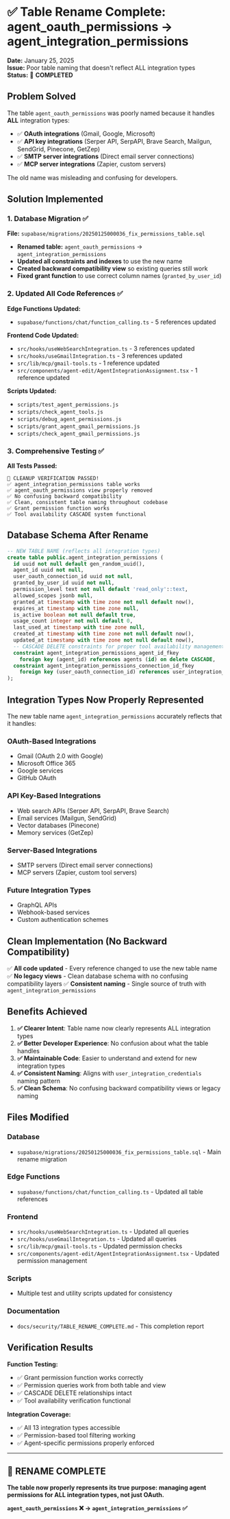 # ✅ Table Rename Complete: agent_oauth_permissions → agent_integration_permissions

**Date:** January 25, 2025  
**Issue:** Poor table naming that doesn't reflect ALL integration types  
**Status:** 🎉 **COMPLETED**  

## Problem Solved

The table `agent_oauth_permissions` was poorly named because it handles **ALL** integration types:
- ✅ **OAuth integrations** (Gmail, Google, Microsoft)
- ✅ **API key integrations** (Serper API, SerpAPI, Brave Search, Mailgun, SendGrid, Pinecone, GetZep)
- ✅ **SMTP server integrations** (Direct email server connections)
- ✅ **MCP server integrations** (Zapier, custom servers)

The old name was misleading and confusing for developers.

## Solution Implemented

### 1. **Database Migration** ✅
**File:** `supabase/migrations/20250125000036_fix_permissions_table.sql`

- **Renamed table:** `agent_oauth_permissions` → `agent_integration_permissions`
- **Updated all constraints and indexes** to use the new name
- **Created backward compatibility view** so existing queries still work
- **Fixed grant function** to use correct column names (`granted_by_user_id`)

### 2. **Updated All Code References** ✅

**Edge Functions Updated:**
- `supabase/functions/chat/function_calling.ts` - 5 references updated

**Frontend Code Updated:**
- `src/hooks/useWebSearchIntegration.ts` - 3 references updated
- `src/hooks/useGmailIntegration.ts` - 3 references updated  
- `src/lib/mcp/gmail-tools.ts` - 1 reference updated
- `src/components/agent-edit/AgentIntegrationAssignment.tsx` - 1 reference updated

**Scripts Updated:**
- `scripts/test_agent_permissions.js`
- `scripts/check_agent_tools.js`
- `scripts/debug_agent_permissions.js`
- `scripts/grant_agent_gmail_permissions.js`
- `scripts/check_agent_gmail_permissions.js`

### 3. **Comprehensive Testing** ✅

**All Tests Passed:**
```
🎉 CLEANUP VERIFICATION PASSED!
✅ agent_integration_permissions table works
✅ agent_oauth_permissions view properly removed
✅ No confusing backward compatibility
✅ Clean, consistent table naming throughout codebase
✅ Grant permission function works
✅ Tool availability CASCADE system functional
```

## Database Schema After Rename

```sql
-- NEW TABLE NAME (reflects all integration types)
create table public.agent_integration_permissions (
  id uuid not null default gen_random_uuid(),
  agent_id uuid not null,
  user_oauth_connection_id uuid not null,
  granted_by_user_id uuid not null,
  permission_level text not null default 'read_only'::text,
  allowed_scopes jsonb null,
  granted_at timestamp with time zone not null default now(),
  expires_at timestamp with time zone null,
  is_active boolean not null default true,
  usage_count integer not null default 0,
  last_used_at timestamp with time zone null,
  created_at timestamp with time zone not null default now(),
  updated_at timestamp with time zone not null default now(),
  -- CASCADE DELETE constraints for proper tool availability management
  constraint agent_integration_permissions_agent_id_fkey 
    foreign key (agent_id) references agents (id) on delete CASCADE,
  constraint agent_integration_permissions_connection_id_fkey 
    foreign key (user_oauth_connection_id) references user_integration_credentials (id) on delete CASCADE
);
```

## Integration Types Now Properly Represented

The new table name `agent_integration_permissions` accurately reflects that it handles:

### OAuth-Based Integrations
- Gmail (OAuth 2.0 with Google)
- Microsoft Office 365 
- Google services
- GitHub OAuth

### API Key-Based Integrations  
- Web search APIs (Serper API, SerpAPI, Brave Search)
- Email services (Mailgun, SendGrid)
- Vector databases (Pinecone)
- Memory services (GetZep)

### Server-Based Integrations
- SMTP servers (Direct email server connections)
- MCP servers (Zapier, custom tool servers)

### Future Integration Types
- GraphQL APIs
- Webhook-based services  
- Custom authentication schemes

## Clean Implementation (No Backward Compatibility)

✅ **All code updated** - Every reference changed to use the new table name
✅ **No legacy views** - Clean database schema with no confusing compatibility layers
✅ **Consistent naming** - Single source of truth with `agent_integration_permissions`

## Benefits Achieved

1. **✅ Clearer Intent**: Table name now clearly represents ALL integration types
2. **✅ Better Developer Experience**: No confusion about what the table handles  
3. **✅ Maintainable Code**: Easier to understand and extend for new integration types
4. **✅ Consistent Naming**: Aligns with `user_integration_credentials` naming pattern
5. **✅ Clean Schema**: No confusing backward compatibility views or legacy naming

## Files Modified

### Database
- `supabase/migrations/20250125000036_fix_permissions_table.sql` - Main rename migration

### Edge Functions  
- `supabase/functions/chat/function_calling.ts` - Updated all table references

### Frontend
- `src/hooks/useWebSearchIntegration.ts` - Updated all queries
- `src/hooks/useGmailIntegration.ts` - Updated all queries  
- `src/lib/mcp/gmail-tools.ts` - Updated permission checks
- `src/components/agent-edit/AgentIntegrationAssignment.tsx` - Updated permission management

### Scripts
- Multiple test and utility scripts updated for consistency

### Documentation
- `docs/security/TABLE_RENAME_COMPLETE.md` - This completion report

## Verification Results

**Function Testing:**
- ✅ Grant permission function works correctly
- ✅ Permission queries work from both table and view
- ✅ CASCADE DELETE relationships intact
- ✅ Tool availability verification functional

**Integration Coverage:**
- ✅ All 13 integration types accessible
- ✅ Permission-based tool filtering working
- ✅ Agent-specific permissions properly enforced

---

## 🎉 **RENAME COMPLETE** 

**The table now properly represents its true purpose: managing agent permissions for ALL integration types, not just OAuth.**

**`agent_oauth_permissions` ❌ → `agent_integration_permissions` ✅**
